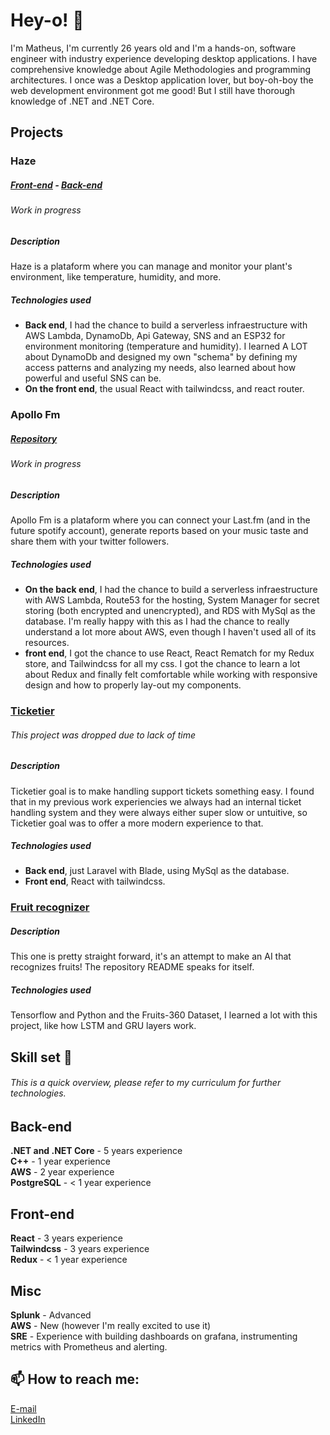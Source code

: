 # Hey-o! 👋

I'm Matheus, I'm currently 26 years old and I'm a hands-on, software engineer with industry experience developing desktop applications. I have comprehensive knowledge about Agile Methodologies and programming architectures. I once was a Desktop application lover, but boy-oh-boy the web development environment got me good! But I still have thorough knowledge of .NET and .NET Core.

## Projects
### Haze
##### [Front-end](https://github.com/MatheusSw/haze-front-end) - [Back-end](https://github.com/MatheusSw/haze-monitoring)
###### _Work in progress_
##### Description
Haze is a plataform where you can manage and monitor your plant's environment, like temperature, humidity, and more.

##### Technologies used
- **Back end**, I had the chance to build a serverless infraestructure with AWS Lambda, DynamoDb, Api Gateway, SNS and an ESP32 for environment monitoring (temperature and humidity). I learned A LOT about DynamoDb and designed my own "schema" by defining my access patterns and analyzing my needs, also learned about how powerful and useful SNS can be.
- **On the front end**, the usual React with tailwindcss, and react router.

### Apollo Fm
##### [Repository](https://github.com/MatheusSw/apollo-fm-frontend)
###### _Work in progress_
##### Description
Apollo Fm is a plataform where you can connect your Last.fm (and in the future spotify account), generate reports based on your music taste and share them with your twitter followers.

##### Technologies used
- **On the back end**, I had the chance to build a serverless infraestructure with AWS Lambda, Route53 for the hosting, System Manager for secret storing (both encrypted and unencrypted), and RDS with MySql as the database. I'm really happy with this as I had the chance to really understand a lot more about AWS, even though I haven't used all of its resources.  
- **front end**, I got the chance to use React, React Rematch for my Redux store, and Tailwindcss for all my css. I got the chance to learn a lot about Redux and finally felt comfortable while working with responsive design and how to properly lay-out my components.

### [Ticketier](https://github.com/MatheusSw/Ticketier)
###### _This project was dropped due to lack of time_
##### Description
Ticketier goal is to make handling support tickets something easy. I found that in my previous work experiencies we always had an internal ticket handling system and they were always either super slow or untuitive, so Ticketier goal was to offer a more modern experience to that.

##### Technologies used
- **Back end**, just Laravel with Blade, using MySql as the database.
- **Front end**, React with tailwindcss.
### [Fruit recognizer](https://github.com/MatheusSw/Fruit-Recognizer)
##### Description
This one is pretty straight forward, it's an attempt to make an AI that recognizes fruits! The repository README speaks for itself.
##### Technologies used
Tensorflow and Python and the Fruits-360 Dataset, I learned a lot with this project, like how LSTM and GRU layers work.

## Skill set 🤖
###### _This is a quick overview, please refer to my curriculum for further technologies._

## **Back-end**
**.NET and .NET Core** - 5 years experience\
**C++** - 1 year experience\
**AWS** - 2 year experience\
**PostgreSQL** - < 1 year experience

## **Front-end**
**React** - 3 years experience\
**Tailwindcss** - 3 years experience\
**Redux** - < 1 year experience

## **Misc**
**Splunk** - Advanced\
**AWS** - New (however I'm really excited to use it)\
**SRE** - Experience with building dashboards on grafana, instrumenting metrics with Prometheus and alerting.

## 📫 How to reach me:
[E-mail](mailto:matheussouzaneg@gmail.com)\
[LinkedIn](https://www.linkedin.com/in/matheussouzacs/)
